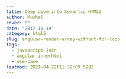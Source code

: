 ```yaml
---
title: Deep dive into Semantic HTML5
author: Kushal
cover: ""
date: "2017-10-19"
category: html5
slug: angular-render-array-without-for-loop
tags:
  - javascript-join
  - angular-innerhtml
  - use-case
lastmod: 2021-04-29T11:32:09.599Z
---
```

<!--stackedit_data:
eyJoaXN0b3J5IjpbNzkyNTI5NzQ2XX0=
-->